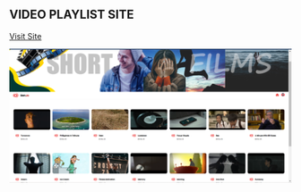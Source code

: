 ## VIDEO PLAYLIST SITE


[Visit Site](https://kanerumasta.github.io/benjo-playlist/index.html)

![Alt text](https://github.com/kanerumasta/benjo-playlist/blob/main/Screenshot%20(24).png?raw=true)
